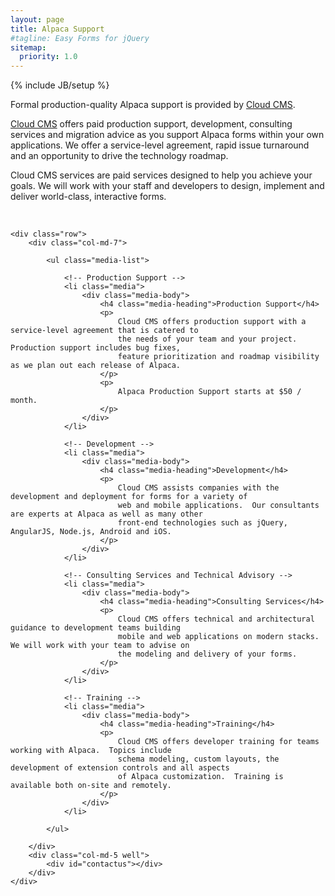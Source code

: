 ```yaml
---
layout: page
title: Alpaca Support
#tagline: Easy Forms for jQuery
sitemap:
  priority: 1.0
---
```

{% include JB/setup %}

Formal production-quality Alpaca support is provided by <a href="https://www.cloudcms.com" target="_blank">Cloud CMS</a>.

<a href="https://www.cloudcms.com" target="_blank">Cloud CMS</a> offers paid production support, development, consulting services and migration advice
as you support Alpaca forms within your own applications.  We offer a service-level agreement, rapid issue turnaround
and an opportunity to drive the technology roadmap.

Cloud CMS services are paid services designed to help you achieve your goals.  We will work with your staff and
developers to design, implement and deliver world-class, interactive forms.

<br/>

<div class="container-fluid">

    <div class="row">
        <div class="col-md-7">

            <ul class="media-list">

                <!-- Production Support -->
                <li class="media">
                    <div class="media-body">
                        <h4 class="media-heading">Production Support</h4>
                        <p>
                            Cloud CMS offers production support with a service-level agreement that is catered to
                            the needs of your team and your project.  Production support includes bug fixes,
                            feature prioritization and roadmap visibility as we plan out each release of Alpaca.
                        </p>
                        <p>
                            Alpaca Production Support starts at $50 / month.
                        </p>
                    </div>
                </li>

                <!-- Development -->
                <li class="media">
                    <div class="media-body">
                        <h4 class="media-heading">Development</h4>
                        <p>
                            Cloud CMS assists companies with the development and deployment for forms for a variety of
                            web and mobile applications.  Our consultants are experts at Alpaca as well as many other
                            front-end technologies such as jQuery, AngularJS, Node.js, Android and iOS.
                        </p>
                    </div>
                </li>

                <!-- Consulting Services and Technical Advisory -->
                <li class="media">
                    <div class="media-body">
                        <h4 class="media-heading">Consulting Services</h4>
                        <p>
                            Cloud CMS offers technical and architectural guidance to development teams building
                            mobile and web applications on modern stacks.  We will work with your team to advise on
                            the modeling and delivery of your forms.
                        </p>
                    </div>
                </li>

                <!-- Training -->
                <li class="media">
                    <div class="media-body">
                        <h4 class="media-heading">Training</h4>
                        <p>
                            Cloud CMS offers developer training for teams working with Alpaca.  Topics include
                            schema modeling, custom layouts, the development of extension controls and all aspects
                            of Alpaca customization.  Training is available both on-site and remotely.
                        </p>
                    </div>
                </li>

            </ul>

        </div>
        <div class="col-md-5 well">
            <div id="contactus"></div>
        </div>
    </div>

</div>

<script type="text/javascript" src="{{ BASE_PATH }}/js/contact.js"></script>


